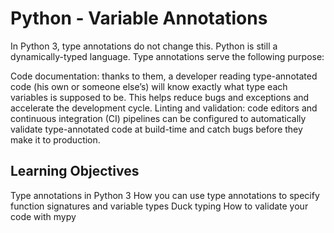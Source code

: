 # Python - Variable Annotations

In Python 3, type annotations do not change this. Python is still a dynamically-typed language. Type annotations serve the following purpose:

Code documentation: thanks to them, a developer reading type-annotated code (his own or someone else’s) will know exactly what type each variables is supposed to be. This helps reduce bugs and exceptions and accelerate the development cycle.
Linting and validation: code editors and continuous integration (CI) pipelines can be configured to automatically validate type-annotated code at build-time and catch bugs before they make it to production.

## Learning Objectives
Type annotations in Python 3
How you can use type annotations to specify function signatures and variable types
Duck typing
How to validate your code with mypy
